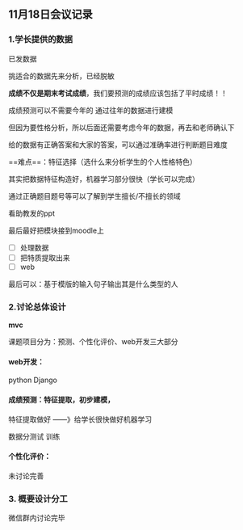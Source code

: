 ## 11月18日会议记录

### 1.学长提供的数据

已发数据

挑适合的数据先来分析，已经脱敏

**成绩不仅是期末考试成绩**，我们要预测的成绩应该包括了平时成绩！！

成绩预测可以不需要今年的 通过往年的数据进行建模

但因为要性格分析，所以后面还需要考虑今年的数据，再去和老师确认下

给的数据有正确答案和大家的答案，可以通过准确率进行判断题目难度

==难点==：特征选择（选什么来分析学生的个人性格特色）

其实把数据特征构造好，机器学习部分很快（学长可以完成）

通过正确题目题号等可以了解到学生擅长/不擅长的领域

看助教发的ppt

最后最好把模块接到moodle上

- [ ] 处理数据
- [ ] 把特质提取出来
- [ ] web

最后可以：基于模版的输入句子输出其是什么类型的人

### 2.讨论总体设计

**mvc**

课题项目分为：预测、个性化评价、web开发三大部分

#### web开发：

python Django

#### 成绩预测：特征提取，初步建模，

特征提取做好 ——》给学长很快做好机器学习

数据分测试 训练

#### 个性化评价：

未讨论完善

### 3. 概要设计分工

微信群内讨论完毕